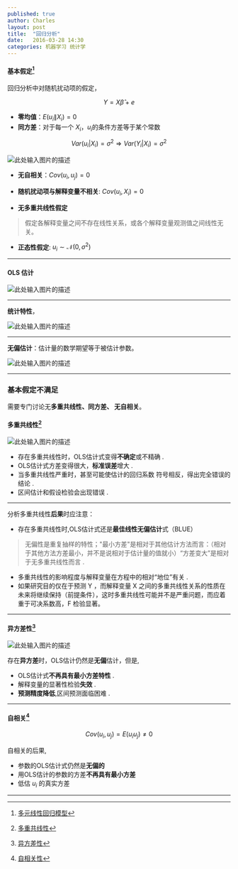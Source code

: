 ```yaml
---
published: true
author: Charles
layout: post
title:  "回归分析"
date:   2016-03-28 14:30
categories: 机器学习 统计学
---
```


#### 基本假定[^1]

回归分析中对随机扰动项的假定，

$$Y = X\hat{\beta}+e$$

- **零均值**：$E(u_i\|X_i)=0$
- **同方差**：对于每一个 $X_i$，$u_i$的条件方差等于某个常数

$$Var(u_i|X_i)=\sigma^2 \Rightarrow Var(Y_i|X_i)=\sigma^2$$

![此处输入图片的描述][1]

- **无自相关**：$Cov(u_i,u_j)=0$

- **随机扰动项与解释变量不相关**: $Cov(u_i,X_i)=0$


- **无多重共线性假定**

> 假定各解释变量之间不存在线性关系，或各个解释变量观测值之间线性无关。

- **正态性假定**: $u_i \sim \mathcal{N}(0,\sigma^2)$

----------

#### OLS 估计

![此处输入图片的描述][2]

----------

**统计特性**， 

![此处输入图片的描述][4]

----------

**无偏估计**：估计量的数学期望等于被估计参数。

![此处输入图片的描述][3]


----------

### 基本假定不满足

需要专门讨论无**多重共线性、同方差、 无自相关**。

#### 多重共线性[^2]

![此处输入图片的描述][5]

- 存在多重共线性时，OLS估计式变得**不确定**或不精确 .    
- OLS估计式方差变得很大，**标准误差**增大 .          
- 当多重共线性严重时，甚至可能使估计的回归系数 符号相反，得出完全错误的结论 .        
- 区间估计和假设检验会出现错误 .      

----------

分析多重共线性**后果**时应注意：

- 存在多重共线性时,OLS估计式还是**最佳线性无偏估计**式（BLUE）

> 无偏性是重复抽样的特性；"最小方差"是相对于其他估计方法而言：（相对于其他方法方差最小，并不是说相对于估计量的值就小）“方差变大”是相对于无多重共线性而言 .

- 多重共线性的影响程度与解释变量在方程中的相对“地位”有关 .
- 如果研究目的仅在于预测 Y ，而解释变量 X 之间的多重共线性关系的性质在未来将继续保持（前提条件），这时多重共线性可能并不是严重问题，而应着重于可决系数高，F 检验显著。

----------
 
#### 异方差性[^3] 

![此处输入图片的描述][6]

存在**异方差**时，OLS估计仍然是**无偏**估计，但是,

- OLS估计式**不再具有最小方差特性** .
- 解释变量的显著性检验**失效** .
- **预测精度降低**,区间预测面临困难 .

----------

#### 自相关[^4]

$$Cov(u_i,u_j)=E(u_iu_j)\not= 0$$

自相关的后果,

- 参数的OLS估计式仍然是**无偏的**
- 用OLS估计的参数的方差**不再具有最小方差**
- 低估 $u_i$ 的真实方差


----------

[1]: http://7xjbdi.com1.z0.glb.clouddn.com/2016-03-30_223648.png?imageView2/2/w/400
[2]: http://7xjbdi.com1.z0.glb.clouddn.com/2016-03-31_092444.png
[3]: http://7xjbdi.com1.z0.glb.clouddn.com/2016-03-31_092931.png
[4]: http://7xjbdi.com1.z0.glb.clouddn.com/2016-03-31_093425.png
[5]: http://7xjbdi.com1.z0.glb.clouddn.com/2016-03-31_095044.png
[6]: http://7xjbdi.com1.z0.glb.clouddn.com/2016-03-31_100124.png?imageView2/2/w/400


[^1]: [多元线性回归模型](http://www.sssidea.org/ecn/chapter3.pdf)
[^2]: [多重共线性](http://www.sssidea.org/ecn/chapter4.pdf)
[^3]: [异方差性](http://www.sssidea.org/ecn/chapter5.pdf)
[^4]: [自相关性](http://www.sssidea.org/ecn/chapter6.pdf)